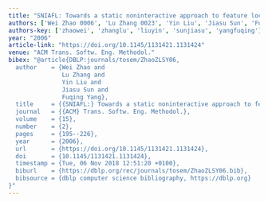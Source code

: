 ```yaml
---
title: "SNIAFL: Towards a static noninteractive approach to feature location"
authors: ['Wei Zhao 0006', 'Lu Zhang 0023', 'Yin Liu', 'Jiasu Sun', 'Fuqing Yang']
authors-key: ['zhaowei', 'zhanglu', 'liuyin', 'sunjiasu', 'yangfuqing']
year: "2006"
article-link: "https://doi.org/10.1145/1131421.1131424"
venue: "ACM Trans. Softw. Eng. Methodol."
bibex: "@article{DBLP:journals/tosem/ZhaoZLSY06,
  author    = {Wei Zhao and
               Lu Zhang and
               Yin Liu and
               Jiasu Sun and
               Fuqing Yang},
  title     = {{SNIAFL:} Towards a static noninteractive approach to feature location},
  journal   = {{ACM} Trans. Softw. Eng. Methodol.},
  volume    = {15},
  number    = {2},
  pages     = {195--226},
  year      = {2006},
  url       = {https://doi.org/10.1145/1131421.1131424},
  doi       = {10.1145/1131421.1131424},
  timestamp = {Tue, 06 Nov 2018 12:51:20 +0100},
  biburl    = {https://dblp.org/rec/journals/tosem/ZhaoZLSY06.bib},
  bibsource = {dblp computer science bibliography, https://dblp.org}
}"
---
```

